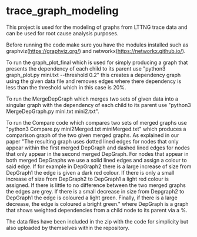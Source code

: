 # trace_graph_modeling
This project is used for the modeling of graphs from LTTNG trace data and can be used for root cause analysis purposes. 

Before running the code make sure you have the modules installed such as graphviz(https://graphviz.org/) and networkx(https://networkx.github.io/).

To run the graph_plot_final which is used for simply producing a graph that presents the dependency of each child to its parent use "python3 graph_plot.py mini.txt --threshold 0.2" this creates a dependency graph using the given data file and removes edges where there dependency is less than the threshold which in this case is 20%.

To run the MergeDepGraph which merges two sets of given data into a singular graph with the dependency of each child to its parent use "python3 MergeDepGraph.py mini.txt mini2.txt".

To run the Compare code which compares two sets of merged graphs use "python3 Compare.py mini2Merged.txt miniMerged.txt" which produces a comparison graph of the two given merged graphs. As explained in our paper "The resulting graph uses dotted lined edges for nodes that only appear within the first merged DepGraph and dashed lined edges for nodes that only appear in the second merged DepGraph. For nodes that appear in both merged DepGraphs we use a solid lined edges and assign a colour to said edge. If for example in DepGraph2 there is a large increase of size from DepGraph1 the edge is given a dark red colour. If there is only a small increase of size from DepGraph2 to DepGraph1 a light red colour is assigned. If there is little to no difference between the two merged graphs the edges are grey. If there is a small decrease in size from Depgraph2 to DepGraph1 the edge is coloured a light green. Finally, if there is a large decrease, the edge is coloured a bright green." where DepGraph is a graph that shows weighted dependencies from a child node to its parent via a %.

The data files have been included in the zip with the code for simplicity but also uploaded by themselves within the repository.
